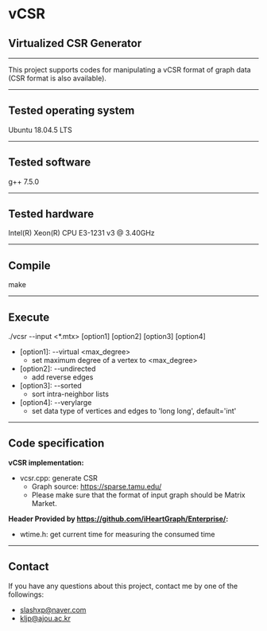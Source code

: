 # vCSR
## Virtualized CSR Generator
---
This project supports codes for manipulating a vCSR format of graph data \(CSR format is also available\).

---
Tested operating system
-----
Ubuntu 18.04.5 LTS

---
Tested software
-----
g++ 7.5.0

---
Tested hardware
-----
Intel(R) Xeon(R) CPU E3-1231 v3 @ 3.40GHz

---
Compile
-----
make

---
Execute
-----
./vcsr --input \<\*.mtx\> \[option1\] \[option2\] \[option3\] \[option4\]
- \[option1\]: --virtual \<max\_degree\> 
    - set maximum degree of a vertex to \<max\_degree\>
- \[option2\]: --undirected
    - add reverse edges
- \[option3\]: --sorted
    - sort intra-neighbor lists
- \[option4\]: --verylarge
    - set data type of vertices and edges to 'long long', default='int'

---
Code specification
-----
__vCSR implementation:__
- vcsr.cpp: generate CSR
    - Graph source: https://sparse.tamu.edu/
    - Please make sure that the format of input graph should be Matrix Market.

__Header Provided by https://github.com/iHeartGraph/Enterprise/:__
- wtime.h: get current time for measuring the consumed time

---
Contact
-----
If you have any questions about this project, contact me by one of the followings:
- slashxp@naver.com
- kljp@ajou.ac.kr